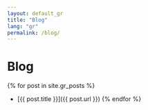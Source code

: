 ```yaml
---
layout: default_gr
title: "Blog"
lang: "gr"
permalink: /blog/
---
```


# Blog

{% for post in site.gr_posts %}
- [{{ post.title }}]({{ post.url }})
{% endfor %}
